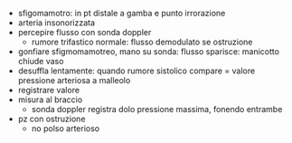 - sfigomamotro: in pt distale a gamba e punto irrorazione
- arteria insonorizzata
- percepire flusso con sonda doppler
	- rumore trifastico normale: flusso demodulato se ostruzione
- gonfiare sfigmomamotreo, mano su sonda: flusso sparisce: manicotto chiude vaso
- desuffla lentamente: quando rumore sistolico compare = valore pressione arteriosa a malleolo
- registrare valore
- misura al braccio
	- sonda doppler registra dolo pressione massima, fonendo entrambe
- pz con ostruzione
	- no polso arterioso